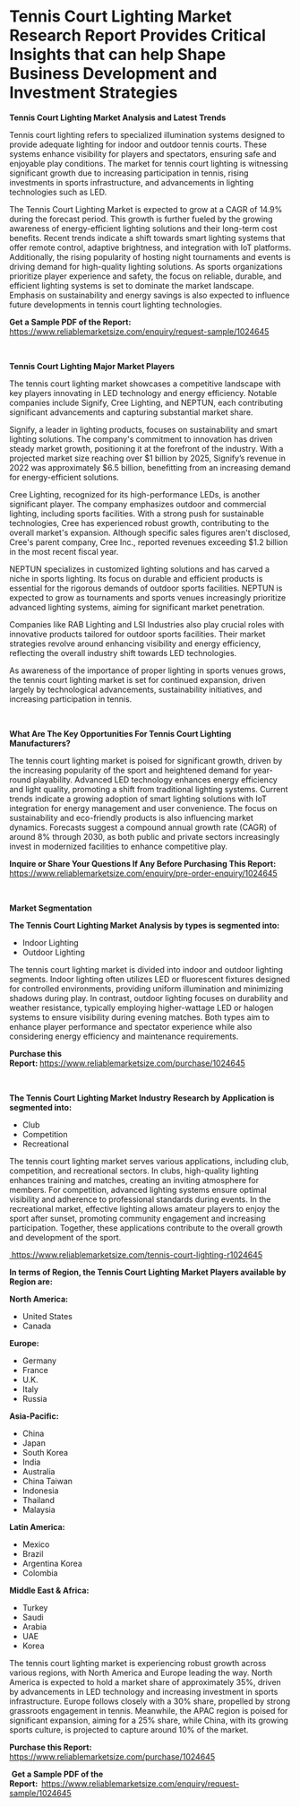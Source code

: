 <p><h1>Tennis Court Lighting Market Research Report Provides Critical Insights that can help Shape Business Development and Investment Strategies</h1></p><p><strong>Tennis Court Lighting Market Analysis and Latest Trends</strong></p>
<p><p>Tennis court lighting refers to specialized illumination systems designed to provide adequate lighting for indoor and outdoor tennis courts. These systems enhance visibility for players and spectators, ensuring safe and enjoyable play conditions. The market for tennis court lighting is witnessing significant growth due to increasing participation in tennis, rising investments in sports infrastructure, and advancements in lighting technologies such as LED. </p><p>The Tennis Court Lighting Market is expected to grow at a CAGR of 14.9% during the forecast period. This growth is further fueled by the growing awareness of energy-efficient lighting solutions and their long-term cost benefits. Recent trends indicate a shift towards smart lighting systems that offer remote control, adaptive brightness, and integration with IoT platforms. Additionally, the rising popularity of hosting night tournaments and events is driving demand for high-quality lighting solutions. As sports organizations prioritize player experience and safety, the focus on reliable, durable, and efficient lighting systems is set to dominate the market landscape. Emphasis on sustainability and energy savings is also expected to influence future developments in tennis court lighting technologies.</p></p>
<p><strong>Get a Sample PDF of the Report:&nbsp;</strong> <a href="https://www.reliablemarketsize.com/enquiry/request-sample/1024645?utm_campaign=3181&utm_medium=2&utm_source=Github&utm_content=ia&utm_term=17042025&utm_id=tennis-court-lighting">https://www.reliablemarketsize.com/enquiry/request-sample/1024645</a></p>
<p>&nbsp;</p>
<p><strong>Tennis Court Lighting Major Market Players</strong></p>
<p><p>The tennis court lighting market showcases a competitive landscape with key players innovating in LED technology and energy efficiency. Notable companies include Signify, Cree Lighting, and NEPTUN, each contributing significant advancements and capturing substantial market share.</p><p>Signify, a leader in lighting products, focuses on sustainability and smart lighting solutions. The company's commitment to innovation has driven steady market growth, positioning it at the forefront of the industry. With a projected market size reaching over $1 billion by 2025, Signify’s revenue in 2022 was approximately $6.5 billion, benefitting from an increasing demand for energy-efficient solutions.</p><p>Cree Lighting, recognized for its high-performance LEDs, is another significant player. The company emphasizes outdoor and commercial lighting, including sports facilities. With a strong push for sustainable technologies, Cree has experienced robust growth, contributing to the overall market's expansion. Although specific sales figures aren't disclosed, Cree's parent company, Cree Inc., reported revenues exceeding $1.2 billion in the most recent fiscal year.</p><p>NEPTUN specializes in customized lighting solutions and has carved a niche in sports lighting. Its focus on durable and efficient products is essential for the rigorous demands of outdoor sports facilities. NEPTUN is expected to grow as tournaments and sports venues increasingly prioritize advanced lighting systems, aiming for significant market penetration.</p><p>Companies like RAB Lighting and LSI Industries also play crucial roles with innovative products tailored for outdoor sports facilities. Their market strategies revolve around enhancing visibility and energy efficiency, reflecting the overall industry shift towards LED technologies.</p><p>As awareness of the importance of proper lighting in sports venues grows, the tennis court lighting market is set for continued expansion, driven largely by technological advancements, sustainability initiatives, and increasing participation in tennis.</p></p>
<p>&nbsp;</p>
<p><strong>What Are The Key Opportunities For Tennis Court Lighting Manufacturers?</strong></p>
<p><p>The tennis court lighting market is poised for significant growth, driven by the increasing popularity of the sport and heightened demand for year-round playability. Advanced LED technology enhances energy efficiency and light quality, promoting a shift from traditional lighting systems. Current trends indicate a growing adoption of smart lighting solutions with IoT integration for energy management and user convenience. The focus on sustainability and eco-friendly products is also influencing market dynamics. Forecasts suggest a compound annual growth rate (CAGR) of around 8% through 2030, as both public and private sectors increasingly invest in modernized facilities to enhance competitive play.</p></p>
<p><strong>Inquire or Share Your Questions If Any Before Purchasing This Report:</strong> <a href="https://www.reliablemarketsize.com/enquiry/pre-order-enquiry/1024645?utm_campaign=3181&utm_medium=2&utm_source=Github&utm_content=ia&utm_term=17042025&utm_id=tennis-court-lighting">https://www.reliablemarketsize.com/enquiry/pre-order-enquiry/1024645</a></p>
<p>&nbsp;</p>
<p><strong>Market Segmentation</strong></p>
<p><strong>The Tennis Court Lighting Market Analysis by types is segmented into:</strong></p>
<p><ul><li>Indoor Lighting</li><li>Outdoor Lighting</li></ul></p>
<p><p>The tennis court lighting market is divided into indoor and outdoor lighting segments. Indoor lighting often utilizes LED or fluorescent fixtures designed for controlled environments, providing uniform illumination and minimizing shadows during play. In contrast, outdoor lighting focuses on durability and weather resistance, typically employing higher-wattage LED or halogen systems to ensure visibility during evening matches. Both types aim to enhance player performance and spectator experience while also considering energy efficiency and maintenance requirements.</p></p>
<p><strong>Purchase this Report:&nbsp;</strong><a href="https://www.reliablemarketsize.com/purchase/1024645?utm_campaign=3181&utm_medium=2&utm_source=Github&utm_content=ia&utm_term=17042025&utm_id=tennis-court-lighting">https://www.reliablemarketsize.com/purchase/1024645</a></p>
<p>&nbsp;</p>
<p><strong>The Tennis Court Lighting Market Industry Research by Application is segmented into:</strong></p>
<p><ul><li>Club</li><li>Competition</li><li>Recreational</li></ul></p>
<p><p>The tennis court lighting market serves various applications, including club, competition, and recreational sectors. In clubs, high-quality lighting enhances training and matches, creating an inviting atmosphere for members. For competition, advanced lighting systems ensure optimal visibility and adherence to professional standards during events. In the recreational market, effective lighting allows amateur players to enjoy the sport after sunset, promoting community engagement and increasing participation. Together, these applications contribute to the overall growth and development of the sport.</p></p>
<p><a href="https://www.reliablemarketsize.com/tennis-court-lighting-r1024645?utm_campaign=3181&utm_medium=2&utm_source=Github&utm_content=ia&utm_term=17042025&utm_id=tennis-court-lighting">&nbsp;https://www.reliablemarketsize.com/tennis-court-lighting-r1024645</a></p>
<p><strong>In terms of Region, the Tennis Court Lighting Market Players available by Region are:</strong></p>
<p>
    <p> <strong> North America: </strong>
        <ul>
            <li>United States</li>
            <li>Canada</li>
        </ul>
        </p> 
    <p> <strong> Europe: </strong>
        <ul>
            <li>Germany</li>
            <li>France</li>
            <li>U.K.</li>
            <li>Italy</li>
            <li>Russia</li>
        </ul>
        </p> 
    <p> <strong> Asia-Pacific: </strong>
        <ul>
            <li>China</li>
            <li>Japan</li>
            <li>South Korea</li>
            <li>India</li>
            <li>Australia</li>
            <li>China Taiwan</li>
            <li>Indonesia</li>
            <li>Thailand</li>
            <li>Malaysia</li>
        </ul>
        </p> 
    <p> <strong> Latin America: </strong>
        <ul>
            <li>Mexico</li>
            <li>Brazil</li>
            <li>Argentina Korea</li>
            <li>Colombia</li>
        </ul>
        </p> 
    <p> <strong> Middle East & Africa: </strong>
        <ul>
            <li>Turkey</li>
            <li>Saudi</li>
            <li>Arabia</li>
            <li>UAE</li>
            <li>Korea</li>
        </ul>
    </p>
    </p>
<p><p>The tennis court lighting market is experiencing robust growth across various regions, with North America and Europe leading the way. North America is expected to hold a market share of approximately 35%, driven by advancements in LED technology and increasing investment in sports infrastructure. Europe follows closely with a 30% share, propelled by strong grassroots engagement in tennis. Meanwhile, the APAC region is poised for significant expansion, aiming for a 25% share, while China, with its growing sports culture, is projected to capture around 10% of the market.</p></p>
<p><strong>Purchase this Report: </strong><a href="https://www.reliablemarketsize.com/purchase/1024645?utm_campaign=3181&utm_medium=2&utm_source=Github&utm_content=ia&utm_term=17042025&utm_id=tennis-court-lighting">https://www.reliablemarketsize.com/purchase/1024645</a></p>
<p>&nbsp;<strong>Get a Sample PDF of the Report:&nbsp;&nbsp;</strong><a href="https://www.reliablemarketsize.com/enquiry/request-sample/1024645?utm_campaign=3181&utm_medium=2&utm_source=Github&utm_content=ia&utm_term=17042025&utm_id=tennis-court-lighting">https://www.reliablemarketsize.com/enquiry/request-sample/1024645</a></p>
<p><strong></strong></p>
<p><p></p><p></p><p></p></p>
